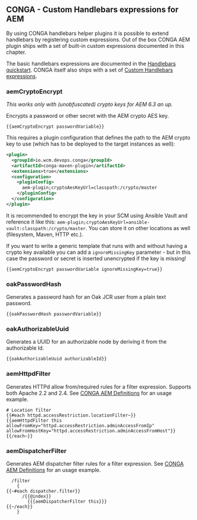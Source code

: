 ## CONGA - Custom Handlebars expressions for AEM

By using CONGA handlebars helper plugins it is possible to extend handlebars by registering custom expressions. Out of the box CONGA AEM plugin ships with a set of built-in custom expressions documented in this chapter.

The basic handlebars expressions are documented in the [Handlebars quickstart][handlebars-quickstart]. CONGA itself also ships with a set of [Custom Handlebars expressions][conga-handlebars-helpers].


### aemCryptoEncrypt

_This works only with (unobfuscated) crypto keys for AEM 6.3 an up._

Encrypts a password or other secret with the AEM crypto AES key.

```
{{aemCryptoEncrypt passwordVariable}}
```

This requires a plugin configuration that defines the path to the AEM crypto key to use (which has to be deployed to the target instances as well):

```xml
<plugin>
  <groupId>io.wcm.devops.conga</groupId>
  <artifactId>conga-maven-plugin</artifactId>
  <extensions>true</extensions>
  <configuration>
    <pluginConfig>
      aem-plugin;cryptoAesKeyUrl=classpath:/crypto/master
    </pluginConfig>
  </configuration>
</plugin>
```

It is recommended to encrypt the key in your SCM using Ansible Vault and reference it like this: `aem-plugin;cryptoAesKeyUrl=ansible-vault:classpath:/crypto/master`. You can store it on other locations as well (filesystem, Maven, HTTP etc.).

If you want to write a generic template that runs with and without having a crypto key available you can add a `ignoreMissingKey` parameter - but in this case the password or secret is inserted unencrypted if the key is missing!

```
{{aemCryptoEncrypt passwordVariable ignoreMissingKey=true}}
```


### oakPasswordHash

Generates a password hash for an Oak JCR user from a plain text password.

```
{{oakPasswordHash passwordVariable}}
```


### oakAuthorizableUuid

Generates a UUID for an authorizable node by deriving it from the authorizable Id.

```
{{oakAuthorizableUuid authorizableId}}
```


### aemHttpdFilter

Generates HTTPd allow from/required rules for a filter expression. Supports both Apache 2.2 and 2.4. See [CONGA AEM Definitions][aem-definitions] for an usage example.

```
# Location filter
{{#each httpd.accessRestriction.locationFilter~}}
{{aemHttpdFilter this allowFromKey="httpd.accessRestriction.adminAccessFromIp" allowFromHostKey="httpd.accessRestriction.adminAccessFromHost"}}
{{/each~}}
```


### aemDispatcherFilter

Generates AEM dispatcher filter rules for a filter expression. See [CONGA AEM Definitions][aem-definitions] for an usage example.

```
  /filter
    {
{{~#each dispatcher.filter}}
      /{{@index}}
        {{{aemDispatcherFilter this}}}
{{~/each}}
    }
```



[handlebars-quickstart]: ../../handlebars-quickstart.html
[conga-handlebars-helpers]: ../../handlebars-helpers.html
[aem-definitions]: ../../definitions/aem/
